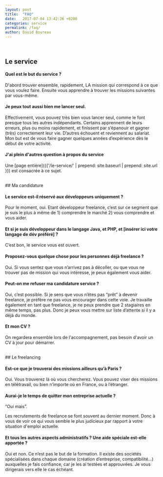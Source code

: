 ```yaml
---
layout: post
title:  "FAQ"
date:   2017-07-04 13:42:26 +0200
categories: service
permalink: /faq/
author: David Boureau
---
```


<div>&nbsp;</div>

## Le service

#### Quel est le but du service ?

D'abord trouver ensemble, rapidement, LA mission qui correspond à ce que vous voulez faire. Ensuite vous apprendre à trouver les missions suivantes par vous-même.

#### Je peux tout aussi bien me lancer seul.

Effectivement, vous pouvez très bien vous lancer seul, comme le font presque tous les autres indépendants. Certains apprennent de leurs erreurs, plus ou moins rapidement, et finissent par s’épanouir et gagner (très) correctement leur vie. D’autres échouent et reviennent au salariat. Mon but est de vous faire gagner quelques années d’expérience dès le début de votre activité.

#### J'ai plein d'autres question à propos du service

Une [page entière]({{'/le-service/' | prepend: site.baseurl | prepend: site.url }}) est consacrée à ce sujet.


<div>&nbsp;</div>
## Ma candidature


#### Le service est-il réservé aux développeurs uniquement ?

Pour le moment, oui. Etant développeur freelance, c’est sur ce segment que je suis le plus à même de 1) comprendre le marché 2) vous comprendre et vous aider.    

#### Et si je suis développeur dans le langage Java, et PHP, et [insérer ici votre langage de dév préféré] ?
C’est bon, le service vous est ouvert.

#### Proposez-vous quelque chose pour les personnes déjà freelance ?
Oui. Si vous sentez que vous n’arrivez pas à décoller, ou que vous ne trouver pas de mission qui vous intéresse, je peux également vous aider.

#### Peut-on me refuser ma candidature service ?
Oui, c’est possible. Si je sens que vous n’êtes pas “prêt” à devenir freelance, je préfère ne pas vous encourager dans cette voie.
Je travaille également en tant que freelance, je ne peux prendre que 2 stagiaires en même temps, pas plus. Donc je peux vous mettre sur liste d’attente si il y a déjà du monde.

#### Et mon CV ?
On regardera ensemble lors de l'accompagnement, pas besoin d'avoir un CV à jour pour démarrer.

<div>&nbsp;</div>
## Le freelancing

#### Est-ce que je trouverai des missions ailleurs qu’à Paris ?
Oui. Vous trouverez là où vous chercherez. Vous pouvez viser des missions en télétravail, ou bien n’importe où en France, ou à l’étranger.

#### Aurai-je le temps de quitter mon entreprise actuelle ?
“Oui mais”.

Les recrutements de freelance se font souvent au dernier moment. Donc à vous de voir ce qui vous semble le plus judicieux par rapport à votre situation d'emploi actuelle.

#### Et tous les autres aspects administratifs ? Une aide spéciale est-elle apportée ?
Oui et non. Ce n’est pas le but de la formation. Il existe des sociétés spécialisées dans chaque domaine (création d’entreprise, compatibilité...) auxquelles je fais confiance, car je les ai testées et approuvées. Je vous dirigerais vers elle le cas échéant.
